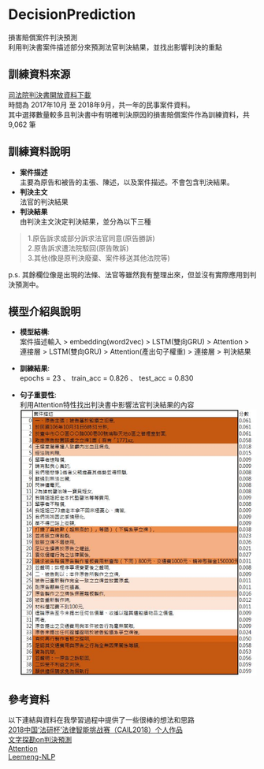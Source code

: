 # DecisionPrediction
損害賠償案件判決預測  
利用判決書案件描述部分來預測法官判決結果，並找出影響判決的重點

## 訓練資料來源
[司法院判決書開放資料下載](http://210.69.124.88/)  
時間為 2017年10月 至 2018年9月，共一年的民事案件資料。  
其中選擇數量較多且判決書中有明確判決原因的損害賠償案件作為訓練資料，共 9,062 筆  

## 訓練資料說明
* **案件描述**  
主要為原告和被告的主張、陳述，以及案件描述。不會包含判決結果。  
* **判決主文**  
法官的判決結果  
* **判決結果**   
由判決主文決定判決結果，並分為以下三種  
> 1.原告訴求或部分訴求法官同意(原告勝訴)  
> 2.原告訴求遭法院駁回(原告敗訴)  
> 3.其他(像是原判決廢棄、案件移送其他法院等)  

p.s. 其餘欄位像是出現的法條、法官等雖然我有整理出來，但並沒有實際應用到判決預測中。

## 模型介紹與說明
* **模型結構**:  
案件描述輸入 > embedding(word2vec) > LSTM(雙向GRU) > Attention >  
連接層 > LSTM(雙向GRU) > Attention(產出句子權重) > 連接層 > 判決結果  

* **訓練結果**:  
epochs = 23 、 train_acc = 0.826 、 test_acc = 0.830  

* **句子重要性**:  
利用Attention特性找出判決書中影響法官判決結果的內容  
![avatar](DEMO/demo_attention.JPG)

## 參考資料
以下連結與資料在我學習過程中提供了一些很棒的想法和思路  
[2018中国‘法研杯’法律智能挑战赛（CAIL2018）个人作品](https://github.com/renjunxiang/Competition_CAIL)  
[文字探勘on判決預測](http://www.52nlp.cn/tag/textcnn)  
[Attention](https://gist.github.com/cbaziotis/6428df359af27d58078ca5ed9792bd6d)  
[Leemeng-NLP](https://leemeng.tw/tag/zi-ran-yu-yan-chu-li.html)  



